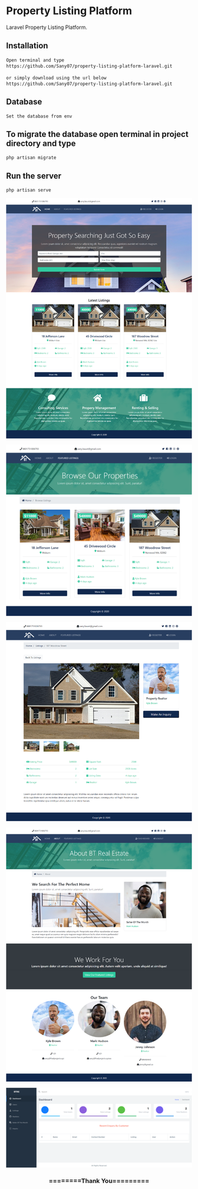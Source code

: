 
# Property Listing Platform
Laravel Property Listing Platform.  
 

## Installation

```
Open terminal and type
https://github.com/Sany07/property-listing-platform-laravel.git

or simply download using the url below
https://github.com/Sany07/property-listing-platform-laravel.git
```


## Database

```
Set the database from env
```

## To migrate the database open terminal in project directory and type
```
php artisan migrate
```

## Run the server
```
php artisan serve
```

![Settings Window](https://raw.githubusercontent.com/Sany07/property-listing-platform-laravel/master/screenshots/1.png)

![Settings Window](https://raw.githubusercontent.com/Sany07/property-listing-platform-laravel/master/screenshots/2.png)

![Settings Window](https://raw.githubusercontent.com/Sany07/property-listing-platform-laravel/master/screenshots/3.png)

![Settings Window](https://raw.githubusercontent.com/Sany07/property-listing-platform-laravel/master/screenshots/4.png)

![Settings Window](https://raw.githubusercontent.com/Sany07/property-listing-platform-laravel/master/screenshots/5.png)


<div align="center">
    <h3>========Thank You=========</h3>
</div>

